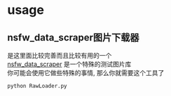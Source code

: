 # usage

## nsfw_data_scraper图片下载器

是这里面比较完善而且比较有用的一个  
[nsfw_data_scraper](https://github.com/alexanderkim-io/nsfw_data_scraper/tree/master/raw_data) 是一个特殊的测试图片库  
你可能会使用它做些特殊的事情, 那么你就需要这个工具了  

```bash
python RawLoader.py
```
